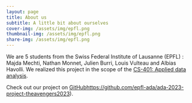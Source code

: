 ```yaml
---
layout: page
title: About us
subtitle: A little bit about ourselves
cover-img: /assets/img/epfl.png
thumbnail-img: /assets/img/epfl.png
share-img: /assets/img/epfl.png
---
```



We are 5 students from the Swiss Federal Institute of Lausanne (EPFL) : Majda Mechti, Nathan Monnet, Julien Burri, Louis Vulteau and Albias Havolli. We realized this project in the scope of the [CS-401: Applied data analysis](https://epfl-ada.github.io/teaching/fall2023/cs401/).

Check out our project on [GitHub](https://github.com/epfl-ada/ada-2023-project-theavengers2023)https://github.com/epfl-ada/ada-2023-project-theavengers2023).
